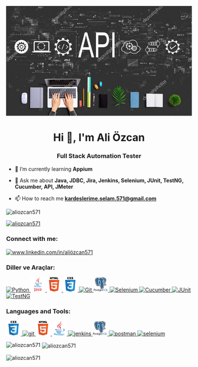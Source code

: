 <img src="https://github.com/Aliozcan571/Aliozcan571/blob/main/Screenshot_9.png?raw=true">

<h1 align="center">Hi 👋, I'm Ali Özcan</h1>
<h3 align="center">Full Stack Automation Tester</h3>


- 🌱 I’m currently learning **Appium**

- 💬 Ask me about **Java, JDBC, Jira, Jenkins, Selenium, JUnit, TestNG, Cucumber, API, JMeter**

- 📫 How to reach me **kardeslerime.selam.571@gmail.com**

<p align="left"> <img src="https://komarev.com/ghpvc/?username=aliozcan571&label=Profile%20views&color=0e75b6&style=flat" alt="aliozcan571" /> </p>

<p align="left"> <a href="https://github.com/ryo-ma/github-profile-trophy"><img src="https://github-profile-trophy.vercel.app/?username=aliozcan571" alt="aliozcan571" /></a> </p>

<h3 align="left">Connect with me:</h3>
<p align="left">
<a href="https://linkedin.com/in/aliözcan571" target="blank"><img align="center" src="https://raw.githubusercontent.com/rahuldkjain/github-profile-readme-generator/master/src/images/icons/Social/linked-in-alt.svg" alt="www.linkedin.com/in/aliözcan571" height="30" width="40" /></a>
</p>

<h3 align="left">Diller ve Araçlar:</h3>
<p align="left">
    <a href="https://www.python.org/" target="_blank" rel="noreferrer">
        <img src="https://www.vectorlogo.zone/logos/python/python-icon.svg" alt="Python" width="40" height="40"/>
    </a>
    <a href="https://www.java.com" target="_blank" rel="noreferrer">
        <img src="https://raw.githubusercontent.com/devicons/devicon/master/icons/java/java-original-wordmark.svg" alt="Java" width="40" height="40"/>
    </a>
    <a href="https://developer.mozilla.org/en-US/docs/Web/HTML" target="_blank" rel="noreferrer">
        <img src="https://raw.githubusercontent.com/devicons/devicon/master/icons/html5/html5-original-wordmark.svg" alt="HTML5" width="40" height="40"/>
    </a>
    <a href="https://developer.mozilla.org/en-US/docs/Web/CSS" target="_blank" rel="noreferrer">
        <img src="https://raw.githubusercontent.com/devicons/devicon/master/icons/css3/css3-original-wordmark.svg" alt="CSS3" width="40" height="40"/>
    </a>
    <a href="https://git-scm.com/" target="_blank" rel="noreferrer">
        <img src="https://www.vectorlogo.zone/logos/git-scm/git-scm-icon.svg" alt="Git" width="40" height="40"/>
    </a>
    <a href="https://www.postgresql.org" target="_blank" rel="noreferrer">
        <img src="https://raw.githubusercontent.com/devicons/devicon/master/icons/postgresql/postgresql-original-wordmark.svg" alt="PostgreSQL" width="40" height="40"/>
    </a>
    <a href="https://www.selenium.dev" target="_blank" rel="noreferrer">
        <img src="https://raw.githubusercontent.com/detain/svg-logos/780f25886640cef088af994181646db2f6b1a3f8/svg/selenium-logo.svg" alt="Selenium" width="40" height="40"/>
    </a>
    <a href="https://cucumber.io" target="_blank" rel="noreferrer">
        <img src="[https://www.vectorlogo.zone/logos/cucumberio/cucumberio-icon.svg](https://www.vectorlogo.zone/util/preview.html?image=/logos/cucumberio/cucumberio-ar21.svg](https://www.vectorlogo.zone/logos/cucumberio/cucumberio-icon.svg)" alt="Cucumber" width="40" height="40"/>
    </a>
    <a href="https://junit.org" target="_blank" rel="noreferrer">
        <img src="https://www.vectorlogo.zone/logos/junit-team/junit-team-icon.svg" alt="JUnit" width="40" height="40"/>
    </a>
    <a href="https://testng.org" target="_blank" rel="noreferrer">
        <img src="https://www.vectorlogo.zone/logos/testng/testng-icon.svg" alt="TestNG" width="40" height="40"/>
    </a>
</p>

<h3 align="left">Languages and Tools:</h3>
<p align="left"> <a href="https://www.w3schools.com/css/" target="_blank" rel="noreferrer"> <img src="https://raw.githubusercontent.com/devicons/devicon/master/icons/css3/css3-original-wordmark.svg" alt="css3" width="40" height="40"/> </a> <a href="https://git-scm.com/" target="_blank" rel="noreferrer"> <img src="https://www.vectorlogo.zone/logos/git-scm/git-scm-icon.svg" alt="git" width="40" height="40"/> </a> <a href="https://www.w3.org/html/" target="_blank" rel="noreferrer"> <img src="https://raw.githubusercontent.com/devicons/devicon/master/icons/html5/html5-original-wordmark.svg" alt="html5" width="40" height="40"/> </a> <a href="https://www.java.com" target="_blank" rel="noreferrer"> <img src="https://raw.githubusercontent.com/devicons/devicon/master/icons/java/java-original.svg" alt="java" width="40" height="40"/> </a> <a href="https://www.jenkins.io" target="_blank" rel="noreferrer"> <img src="https://www.vectorlogo.zone/logos/jenkins/jenkins-icon.svg" alt="jenkins" width="40" height="40"/> </a> <a href="https://www.postgresql.org" target="_blank" rel="noreferrer"> <img src="https://raw.githubusercontent.com/devicons/devicon/master/icons/postgresql/postgresql-original-wordmark.svg" alt="postgresql" width="40" height="40"/> </a> <a href="https://postman.com" target="_blank" rel="noreferrer"> <img src="https://www.vectorlogo.zone/logos/getpostman/getpostman-icon.svg" alt="postman" width="40" height="40"/> </a> <a href="https://www.selenium.dev" target="_blank" rel="noreferrer"> <img src="https://raw.githubusercontent.com/detain/svg-logos/780f25886640cef088af994181646db2f6b1a3f8/svg/selenium-logo.svg" alt="selenium" width="40" height="40"/> </a> </p>

<p><img align="left" src="https://github-readme-stats.vercel.app/api/top-langs?username=aliozcan571&show_icons=true&locale=en&layout=compact" alt="aliozcan571" /></p>

<p>&nbsp;<img align="center" src="https://github-readme-stats.vercel.app/api?username=aliozcan571&show_icons=true&locale=en" alt="aliozcan571" /></p>

<p><img align="center" src="https://github-readme-streak-stats.herokuapp.com/?user=aliozcan571&" alt="aliozcan571" /></p>

